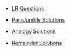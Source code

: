 <html>
<head></head>
<body>
	<ul>
	  <li><a href="https://ambarfulzele.github.io/RiyaJain/LRQuestion.html">LR Questions</a></li>
	</ul>	
	<ul>
	  <li><a href="https://ambarfulzele.github.io/RiyaJain/ParaJumbleSolutionForRiya.html">ParaJumble Solutions</a></li>
	</ul>	
	<ul>
	  <li><a href="https://ambarfulzele.github.io/RiyaJain/AnalogyQuestionAnswer.html">Analogy Solutions</a></li>
	</ul>
	<ul>
	  <li><a href="https://ambarfulzele.github.io/RiyaJain/RemainderSolution.html">Remainder Solutions</a></li>
	</ul>
</body></html>
